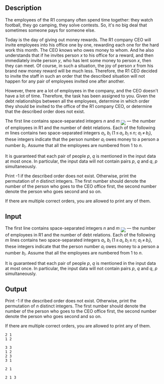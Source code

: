 ## Description

<div><p>The employees of the R1 company often spend time together: they watch football, they go camping, they solve contests. So, it's no big deal that sometimes someone pays for someone else.</p><p>Today is the day of giving out money rewards. The R1 company CEO will invite employees into his office one by one, rewarding each one for the hard work this month. The CEO knows who owes money to whom. And he also understands that if he invites person <span class="tex-span"><i>x</i></span> to his office for a reward, and then immediately invite person <span class="tex-span"><i>y</i></span>, who has lent some money to person <span class="tex-span"><i>x</i></span>, then they can meet. Of course, in such a situation, the joy of person <span class="tex-span"><i>x</i></span> from his brand new money reward will be much less. Therefore, the R1 CEO decided to invite the staff in such an order that the described situation will not happen for any pair of employees invited one after another.</p><p>However, there are a lot of employees in the company, and the CEO doesn't have a lot of time. Therefore, the task has been assigned to you. Given the debt relationships between all the employees, determine in which order they should be invited to the office of the R1 company CEO, or determine that the described order does not exist.</p></div><div class="input-specification"><p>The first line contains space-separated integers <span class="tex-span"><i>n</i></span> and <span class="tex-span"><i>m</i></span> <img align="middle" class="tex-formula" src="file://7umZJ1rv.png" style="max-width: 100.0%;max-height: 100.0%;"> — the number of employees in R1 and the number of debt relations. Each of the following <span class="tex-span"><i>m</i></span> lines contains two space-separated integers <span class="tex-span"><i>a</i><sub class="lower-index"><i>i</i></sub></span>, <span class="tex-span"><i>b</i><sub class="lower-index"><i>i</i></sub></span> <span class="tex-span">(1 ≤ <i>a</i><sub class="lower-index"><i>i</i></sub>, <i>b</i><sub class="lower-index"><i>i</i></sub> ≤ <i>n</i>;&nbsp;<i>a</i><sub class="lower-index"><i>i</i></sub> ≠ <i>b</i><sub class="lower-index"><i>i</i></sub>)</span>, these integers indicate that the person number <span class="tex-span"><i>a</i><sub class="lower-index"><i>i</i></sub></span> owes money to a person a number <span class="tex-span"><i>b</i><sub class="lower-index"><i>i</i></sub></span>. Assume that all the employees are numbered from 1 to <span class="tex-span"><i>n</i></span>.</p><p>It is guaranteed that each pair of people <span class="tex-span"><i>p</i></span>, <span class="tex-span"><i>q</i></span> is mentioned in the input data at most once. In particular, the input data will not contain pairs <span class="tex-span"><i>p</i></span>, <span class="tex-span"><i>q</i></span> and <span class="tex-span"><i>q</i></span>, <span class="tex-span"><i>p</i></span> simultaneously.</p></div><div class="output-specification"><p>Print -1 if the described order does not exist. Otherwise, print the permutation of <span class="tex-span"><i>n</i></span> distinct integers. The first number should denote the number of the person who goes to the CEO office first, the second number denote the person who goes second and so on.</p><p>If there are multiple correct orders, you are allowed to print any of them.</p></div>

## Input

<p>The first line contains space-separated integers <span class="tex-span"><i>n</i></span> and <span class="tex-span"><i>m</i></span> <img align="middle" class="tex-formula" src="file://7umZJ1rv.png" style="max-width: 100.0%;max-height: 100.0%;"> — the number of employees in R1 and the number of debt relations. Each of the following <span class="tex-span"><i>m</i></span> lines contains two space-separated integers <span class="tex-span"><i>a</i><sub class="lower-index"><i>i</i></sub></span>, <span class="tex-span"><i>b</i><sub class="lower-index"><i>i</i></sub></span> <span class="tex-span">(1 ≤ <i>a</i><sub class="lower-index"><i>i</i></sub>, <i>b</i><sub class="lower-index"><i>i</i></sub> ≤ <i>n</i>;&nbsp;<i>a</i><sub class="lower-index"><i>i</i></sub> ≠ <i>b</i><sub class="lower-index"><i>i</i></sub>)</span>, these integers indicate that the person number <span class="tex-span"><i>a</i><sub class="lower-index"><i>i</i></sub></span> owes money to a person a number <span class="tex-span"><i>b</i><sub class="lower-index"><i>i</i></sub></span>. Assume that all the employees are numbered from 1 to <span class="tex-span"><i>n</i></span>.</p><p>It is guaranteed that each pair of people <span class="tex-span"><i>p</i></span>, <span class="tex-span"><i>q</i></span> is mentioned in the input data at most once. In particular, the input data will not contain pairs <span class="tex-span"><i>p</i></span>, <span class="tex-span"><i>q</i></span> and <span class="tex-span"><i>q</i></span>, <span class="tex-span"><i>p</i></span> simultaneously.</p>

## Output

<p>Print -1 if the described order does not exist. Otherwise, print the permutation of <span class="tex-span"><i>n</i></span> distinct integers. The first number should denote the number of the person who goes to the CEO office first, the second number denote the person who goes second and so on.</p><p>If there are multiple correct orders, you are allowed to print any of them.</p>





```input1
2 1
1 2

```




```input2
3 3
1 2
2 3
3 1

```




```output1
2 1 

```




```output2
2 1 3 

```


